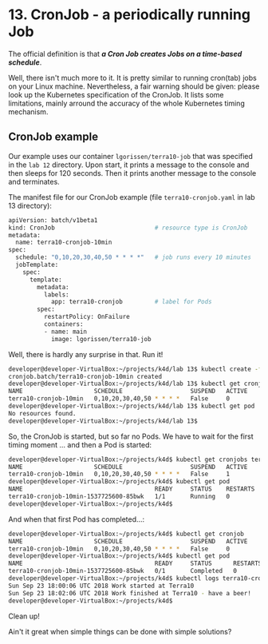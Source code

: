 # 13. CronJob - a periodically running Job

The official definition is that ***a Cron Job creates Jobs on a time-based schedule***.

Well, there isn't much more to it. It is pretty similar to running cron(tab) jobs on your Linux machine. Nevertheless, a fair warning should be given: please look up the Kubernetes specification of the CronJob. It lists some limitations, mainly arround the accuracy of the whole Kubernetes timing mechanism.



## CronJob example

Our example uses our container `lgorissen/terra10-job` that was specified in the `lab 12` directory. Upon start, it prints a message to the console and then sleeps for 120 seconds. Then it prints another message to the console and terminates.

The manifest file for our CronJob example (file `terra10-cronjob.yaml` in lab 13 directory):

```bash
apiVersion: batch/v1beta1
kind: CronJob                            # resource type is CronJob
metadata:
  name: terra10-cronjob-10min
spec:
  schedule: "0,10,20,30,40,50 * * * *"   # job runs every 10 minutes
  jobTemplate:
    spec:
      template:
        metadata:
          labels:
            app: terra10-cronjob         # label for Pods
        spec:
          restartPolicy: OnFailure
          containers:
          - name: main
            image: lgorissen/terra10-job
```

Well, there is hardly any surprise in that. Run it!

```bash
developer@developer-VirtualBox:~/projects/k4d/lab 13$ kubectl create -f terra10-cronjob.yaml 
cronjob.batch/terra10-cronjob-10min created
developer@developer-VirtualBox:~/projects/k4d/lab 13$ kubectl get cronjobs
NAME                    SCHEDULE                   SUSPEND   ACTIVE    LAST SCHEDULE   AGE
terra10-cronjob-10min   0,10,20,30,40,50 * * * *   False     0         <none>          9s
developer@developer-VirtualBox:~/projects/k4d/lab 13$ kubectl get pod
No resources found.
developer@developer-VirtualBox:~/projects/k4d/lab 13$
```
So, the CronJob is started, but so far no Pods. We have to wait for the first timing moment ... and then a Pod is started:

```bash
developer@developer-VirtualBox:~/projects/k4d$ kubectl get cronjobs terra10-cronjob-10min 
NAME                    SCHEDULE                   SUSPEND   ACTIVE    LAST SCHEDULE   AGE
terra10-cronjob-10min   0,10,20,30,40,50 * * * *   False     1         48s             10m
developer@developer-VirtualBox:~/projects/k4d$ kubectl get pod
NAME                                     READY     STATUS    RESTARTS   AGE
terra10-cronjob-10min-1537725600-85bwk   1/1       Running   0          48s
developer@developer-VirtualBox:~/projects/k4d$
```

And when that first Pod has completed...:

```bash
developer@developer-VirtualBox:~/projects/k4d$ kubectl get cronjob
NAME                    SCHEDULE                   SUSPEND   ACTIVE    LAST SCHEDULE   AGE
terra10-cronjob-10min   0,10,20,30,40,50 * * * *   False     0         2m              12m
developer@developer-VirtualBox:~/projects/k4d$ kubectl get pod
NAME                                     READY     STATUS      RESTARTS   AGE
terra10-cronjob-10min-1537725600-85bwk   0/1       Completed   0          2m
developer@developer-VirtualBox:~/projects/k4d$ kubectl logs terra10-cronjob-10min-1537725600-85bwk 
Sun Sep 23 18:00:06 UTC 2018 Work started at Terra10
Sun Sep 23 18:02:06 UTC 2018 Work finished at Terra10 - have a beer!
developer@developer-VirtualBox:~/projects/k4d$
```

Clean up!

Ain't it great when simple things can be done with simple solutions?

